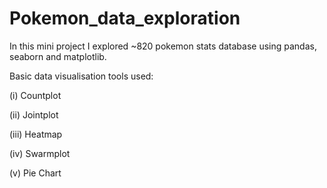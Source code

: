 # Pokemon_data_exploration

In this mini project I explored ~820 pokemon stats database using pandas, seaborn and matplotlib.

Basic data visualisation tools used:

(i) Countplot

(ii) Jointplot

(iii) Heatmap

(iv) Swarmplot

(v) Pie Chart
